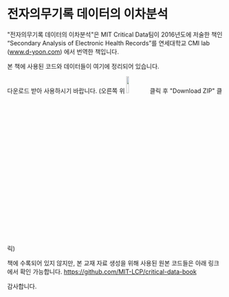 # 전자의무기록 데이터의 이차분석

"전자의무기록 데이터의 이차분석"은 MIT Critical Data팀이 2016년도에 저술한 책인 “Secondary Analysis of Electronic Health Records”를 연세대학교 CMI lab (www.d-yoon.com) 에서 번역한 책입니다.

본 책에 사용된 코드와 데이터들이 여기에 정리되어 있습니다.

다운로드 받아 사용하시기 바랍니다.
(오른쪽 위 <img src="https://user-images.githubusercontent.com/67408403/110124160-1cea8580-7e05-11eb-803a-1d19722fc93f.png" width="10%"> 클릭 후 "Download ZIP" 클릭)

책에 수록되어 있지 않지만, 본 교재 자료 생성을 위해 사용된 원본 코드들은 아래 링크에서 확인 가능합니다.
https://github.com/MIT-LCP/critical-data-book

감사합니다.
